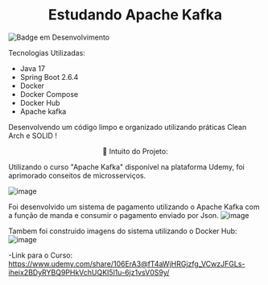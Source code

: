 <h1 align="center"> Estudando Apache Kafka </h1>

![Badge em Desenvolvimento](https://img.shields.io/static/v1?label=STATUS&message=FINALIZADO&color=GREEN&style=for-the-badge)

Tecnologias Utilizadas:
* Java 17
* Spring Boot 2.6.4
* Docker
* Docker Compose
* Docker Hub
* Apache kafka

Desenvolvendo um código limpo e organizado utilizando práticas Clean Arch e SOLID !


<p align="center">🚀 Intuito do Projeto:</p>
Utilizando o curso "Apache Kafka" disponível na plataforma Udemy, foi aprimorado conseitos de microsserviços.  

![image](https://github.com/MariaPaulaGementi/Projeto-Estudando-Kafka/assets/147748276/26b7981e-09ec-4fa1-a348-446220e67a9e)

Foi desenvolvido um sistema de pagamento utilizando o Apache Kafka com a função de manda e consumir o pagamento enviado por Json.
![image](https://github.com/MariaPaulaGementi/Projeto-Estudando-Kafka/assets/147748276/ed200ea5-bf94-4286-bb65-750b9e26f899)

Tambem foi construido imagens do sistema utilizando o Docker Hub:
![image](https://github.com/MariaPaulaGementi/Projeto-Estudando-Kafka/assets/147748276/ebde6b40-c5bd-485a-bd6c-ddd81cbe3487)



-Link para o Curso:
https://www.udemy.com/share/106ErA3@fT4aWjHRGjzfg_VCwzJFGLs-iheix2BDyRYBQ9PHkVchUQKI5l1u-6jz1vsV0S9y/




